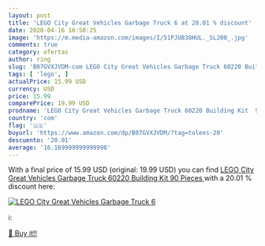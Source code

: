 ```yaml
---
layout: post
title: 'LEGO City Great Vehicles Garbage Truck 6 at 20.01 % discount'
date: 2020-04-16 16:50:25
image: 'https://m.media-amazon.com/images/I/51PJUB38HUL._SL200_.jpg'
comments: true
category: ofertas
author: ring
slug: 'B07GVXJVDM-com LEGO City Great Vehicles Garbage Truck 60220 Building Kit...'
tags: [ 'lego', ]
actualPrice: 15.99 USD
currency: USD
price: 15.99
comparePrice: 19.99 USD
prodname: 'LEGO City Great Vehicles Garbage Truck 60220 Building Kit  90 Pieces '
country: 'com'
flag: '🇺🇸'
buyurl: 'https://www.amazon.com/dp/B07GVXJVDM/?tag=tolees-20'
descuento: '20.01'
average: '16.169999999999998'
---
```


With a final price of 15.99 USD (original: 19.99 USD) you can find [LEGO City Great Vehicles Garbage Truck 60220 Building Kit  90 Pieces ](https://www.amazon.com/dp/B07GVXJVDM/?tag=tolees-20) with a  20.01 % discount here:

[![LEGO City Great Vehicles Garbage Truck 6](https://m.media-amazon.com/images/I/51PJUB38HUL._SL200_.jpg)](https://www.amazon.com/dp/B07GVXJVDM/?tag=tolees-20)

ℹ️:


[🛒 Buy it!!](https://www.amazon.com/dp/B07GVXJVDM/?tag=tolees-20)
